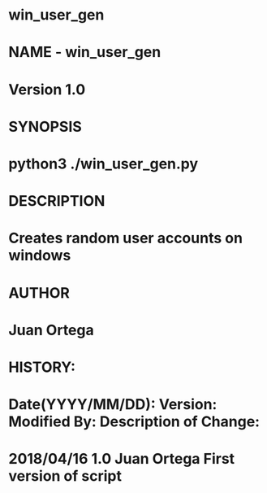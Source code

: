 # win_user_gen
# NAME - win_user_gen
# Version 1.0
#
# SYNOPSIS
# python3 ./win_user_gen.py
#
# DESCRIPTION
# Creates random user accounts on windows
#
# AUTHOR
# Juan Ortega
#
# HISTORY:
#
# Date(YYYY/MM/DD):     Version:        Modified By:    Description of Change:
# 2018/04/16             1.0            Juan Ortega     First version of script

